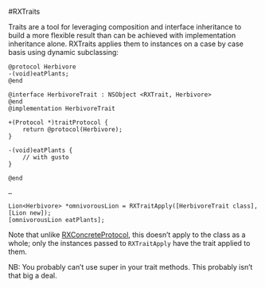 #RXTraits

Traits are a tool for leveraging composition and interface inheritance to build a more flexible result than can be achieved with implementation inheritance alone. RXTraits applies them to instances on a case by case basis using dynamic subclassing:

	@protocol Herbivore
	-(void)eatPlants;
	@end
	
	@interface HerbivoreTrait : NSObject <RXTrait, Herbivore>
	@end
	@implementation HerbivoreTrait
	
	+(Protocol *)traitProtocol {
		return @protocol(Herbivore);
	}
	
	-(void)eatPlants {
		// with gusto
	}
	
	@end
	
	…
	
	Lion<Herbivore> *omnivorousLion = RXTraitApply([HerbivoreTrait class], [Lion new]);
	[omnivorousLion eatPlants];

Note that unlike [RXConcreteProtocol](https://github.com/robrix/RXConcreteProtocol), this doesn’t apply to the class as a whole; only the instances passed to `RXTraitApply` have the trait applied to them.

NB: You probably can’t use super in your trait methods. This probably isn’t that big a deal.